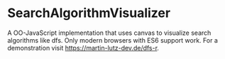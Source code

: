 # SearchAlgorithmVisualizer
A OO-JavaScript implementation that uses canvas to visualize search algorithms like dfs. Only modern browsers with ES6 support work. For a demonstration visit https://martin-lutz-dev.de/dfs-r.

